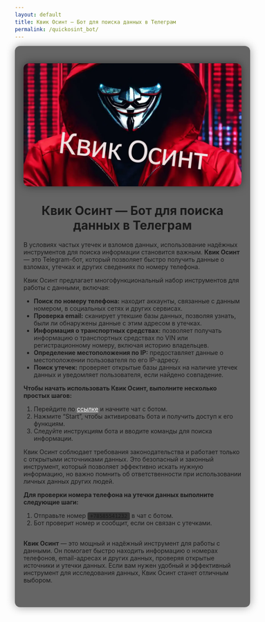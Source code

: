 ```yaml
---
layout: default
title: Квик Осинт — Бот для поиска данных в Телеграм
permalink: /quickosint_bot/
---
```


<div style="background-color: rgba(0, 0, 0, 0.6); padding: 40px 20px; border-radius: 12px; max-width: 800px; width: 100%; box-shadow: 0 0 20px rgba(0,0,0,0.4);">

  <div style="display: flex; justify-content: center; margin-bottom: 30px;">
    <img src="/assets/images/quick_osint.webp" 
         alt="Квик Осинт" 
         style="width: 100%; max-width: 800px; height: auto; border-radius: 12px; box-shadow: 0 0 20px rgba(0,0,0,0.5);">
  </div>

  <h1 style="text-align: center;">Квик Осинт — Бот для поиска данных в Телеграм</h1>

  <p style="text-align: left;">
    В условиях частых утечек и взломов данных, использование надёжных инструментов для поиска информации становится важным.
    <strong>Квик Осинт</strong> — это Telegram-бот, который позволяет быстро получить данные о взломах, утечках и других сведениях по номеру телефона.
  </p>

  <p style="text-align: left;">Квик Осинт предлагает многофункциональный набор инструментов для работы с данными, включая:</p>

  <ul style="text-align: left;">
    <li><strong>Поиск по номеру телефона:</strong> находит аккаунты, связанные с данным номером, в социальных сетях и других сервисах.</li>
    <li><strong>Проверка email:</strong> сканирует утекшие базы данных, позволяя узнать, были ли обнаружены данные с этим адресом в утечках.</li>
    <li><strong>Информация о транспортных средствах:</strong> позволяет получать информацию о транспортных средствах по VIN или регистрационному номеру, включая историю владельцев.</li>
    <li><strong>Определение местоположения по IP:</strong> предоставляет данные о местоположении пользователя по его IP-адресу.</li>
    <li><strong>Поиск утечек:</strong> проверяет открытые базы данных на наличие утечек данных и уведомляет пользователя, если найдено совпадение.</li>
  </ul>

  <p style="text-align: left;"><strong>Чтобы начать использовать Квик Осинт, выполните несколько простых шагов:</strong></p>

  <ol style="text-align: left;">
    <li>Перейдите по <a href="{{ site.button_url }}" target="_blank" style="color: #fff; text-decoration: underline;">ссылке</a> и начните чат с ботом.</li>
    <li>Нажмите “Start”, чтобы активировать бота и получить доступ к его функциям.</li>
    <li>Следуйте инструкциям бота и вводите команды для поиска информации.</li>
  </ol>

  <p style="text-align: left;">
    Квик Осинт соблюдает требования законодательства и работает только с открытыми источниками данных. Это безопасный и законный инструмент, который позволяет эффективно искать нужную информацию, но важно помнить об ответственности при использовании личных данных других людей.
  </p>

  <p style="text-align: left;"><strong>Для проверки номера телефона на утечки данных выполните следующие шаги:</strong></p>

  <ol style="text-align: left;">
    <li>Отправьте номер <code style="background: #333; padding: 2px 6px; border-radius: 4px;">+78585541232</code> в чат с ботом.</li>
    <li>Бот проверит номер и сообщит, если он связан с утечками.</li>
  </ol>

  <p style="text-align: left; margin-top: 30px;">
    <strong>Квик Осинт</strong> — это мощный и надёжный инструмент для работы с данными. Он помогает быстро находить информацию о номерах телефонов, email-адресах и других данных, проверяя открытые источники и утечки данных. Если вам нужен удобный и эффективный инструмент для исследования данных, Квик Осинт станет отличным выбором.
  </p>

</div>
